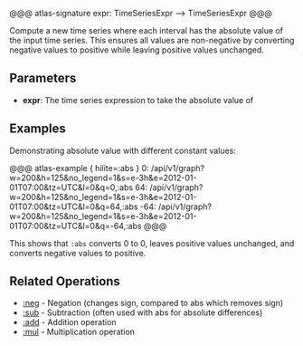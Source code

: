 @@@ atlas-signature
expr: TimeSeriesExpr
-->
TimeSeriesExpr
@@@

Compute a new time series where each interval has the absolute value of the input time series.
This ensures all values are non-negative by converting negative values to positive while
leaving positive values unchanged.

## Parameters

* **expr**: The time series expression to take the absolute value of

## Examples

Demonstrating absolute value with different constant values:

@@@ atlas-example { hilite=:abs }
0: /api/v1/graph?w=200&h=125&no_legend=1&s=e-3h&e=2012-01-01T07:00&tz=UTC&l=0&q=0,:abs
64: /api/v1/graph?w=200&h=125&no_legend=1&s=e-3h&e=2012-01-01T07:00&tz=UTC&l=0&q=64,:abs
-64: /api/v1/graph?w=200&h=125&no_legend=1&s=e-3h&e=2012-01-01T07:00&tz=UTC&l=0&q=-64,:abs
@@@

This shows that `:abs` converts 0 to 0, leaves positive values unchanged, and converts
negative values to positive.

## Related Operations

* [:neg](neg.md) - Negation (changes sign, compared to abs which removes sign)
* [:sub](sub.md) - Subtraction (often used with abs for absolute differences)
* [:add](add.md) - Addition operation
* [:mul](mul.md) - Multiplication operation
